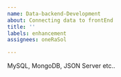 ```yaml
---
name: Data-backend-Development
about: Connecting data to frontEnd
title: ''
labels: enhancement
assignees: oneRaSol

---
```


MySQL, MongoDB, JSON Server etc..
